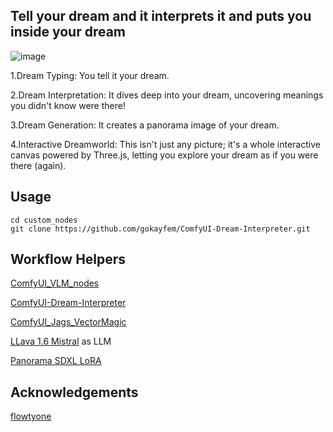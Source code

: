 ## Tell your dream and it interprets it and puts you inside your dream
![image](https://github.com/gokayfem/ComfyUI-Dream-Interpreter/assets/88277926/668985f9-9211-47f5-b489-22821c97c003)

1.Dream Typing: You tell it your dream.

2.Dream Interpretation: It dives deep into your dream, uncovering meanings you didn't know were there!

3.Dream Generation: It creates a panorama image of your dream.

4.Interactive Dreamworld: This isn't just any picture; it's a whole interactive canvas powered by Three.js, letting you explore your dream as if you were there (again).

## Usage
```
cd custom_nodes
git clone https://github.com/gokayfem/ComfyUI-Dream-Interpreter.git
```
## Workflow Helpers
[ComfyUI_VLM_nodes](https://github.com/gokayfem/ComfyUI_VLM_nodes)

[ComfyUI-Dream-Interpreter](https://github.com/gokayfem/ComfyUI-Dream-Interpreter)

[ComfyUI_Jags_VectorMagic](https://github.com/jags111/ComfyUI_Jags_VectorMagic)

[LLava 1.6 Mistral](https://huggingface.co/cjpais/llava-1.6-mistral-7b-gguf/resolve/main/llava-v1.6-mistral-7b.Q5_K_M.gguf?download=true) as LLM

[Panorama SDXL LoRA](https://civitai.com/models/118025/360redmond-a-360-view-panorama-lora-for-sd-xl-10)

## Acknowledgements
[flowtyone](https://github.com/flowtyone/ComfyUI-Flowty-TripoSR)
